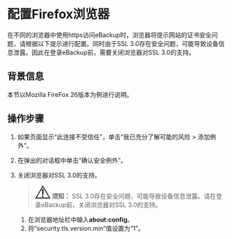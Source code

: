 # 配置Firefox浏览器<a name="cbr_03_0098"></a>

在不同的浏览器中使用https访问eBackup时，浏览器将提示网站的证书安全问题，请根据以下提示进行配置。同时由于SSL 3.0存在安全问题，可能导致设备信息泄露。因此在登录eBackup前，需要关闭浏览器对SSL 3.0的支持。

## 背景信息<a name="zh-cn_topic_0000001258123933_zh-cn_topic_0170955401_section10302646"></a>

本节以Mozilla FireFox 26版本为例进行说明。

## 操作步骤<a name="zh-cn_topic_0000001258123933_zh-cn_topic_0170955401_section25614956"></a>

1.  如果页面显示“此连接不受信任”，单击“我已充分了解可能的风险 \> 添加例外”。
2.  在弹出的对话框中单击“确认安全例外”。
3.  关闭浏览器对SSL 3.0的支持。

    >![](public_sys-resources/icon-notice.gif) **须知：** 
    >SSL 3.0存在安全问题，可能导致设备信息泄露。请在登录eBackup前，关闭浏览器对SSL 3.0的支持。

    1.  在浏览器地址栏中输入**about:config**。
    2.  将“security.tls.version.min”值设置为“1”。


